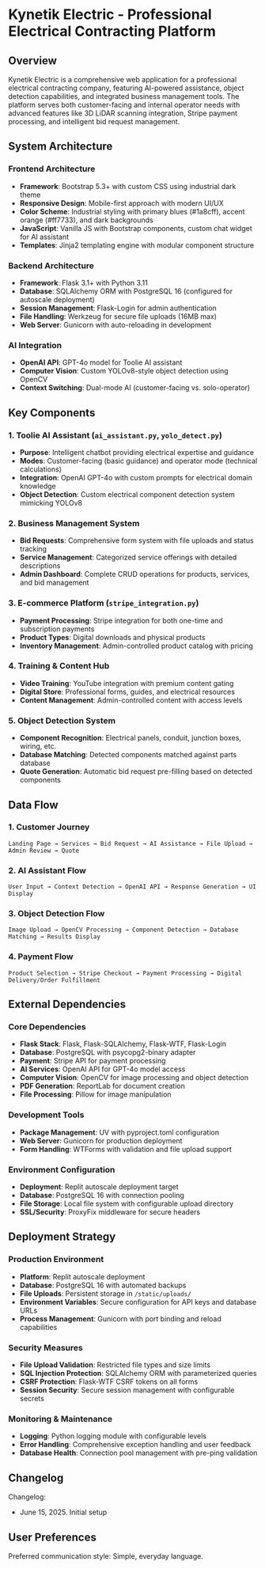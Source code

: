 # Kynetik Electric - Professional Electrical Contracting Platform

## Overview

Kynetik Electric is a comprehensive web application for a professional electrical contracting company, featuring AI-powered assistance, object detection capabilities, and integrated business management tools. The platform serves both customer-facing and internal operator needs with advanced features like 3D LiDAR scanning integration, Stripe payment processing, and intelligent bid request management.

## System Architecture

### Frontend Architecture
- **Framework**: Bootstrap 5.3+ with custom CSS using industrial dark theme
- **Responsive Design**: Mobile-first approach with modern UI/UX
- **Color Scheme**: Industrial styling with primary blues (#1a8cff), accent orange (#ff7733), and dark backgrounds
- **JavaScript**: Vanilla JS with Bootstrap components, custom chat widget for AI assistant
- **Templates**: Jinja2 templating engine with modular component structure

### Backend Architecture
- **Framework**: Flask 3.1+ with Python 3.11
- **Database**: SQLAlchemy ORM with PostgreSQL 16 (configured for autoscale deployment)
- **Session Management**: Flask-Login for admin authentication
- **File Handling**: Werkzeug for secure file uploads (16MB max)
- **Web Server**: Gunicorn with auto-reloading in development

### AI Integration
- **OpenAI API**: GPT-4o model for Toolie AI assistant
- **Computer Vision**: Custom YOLOv8-style object detection using OpenCV
- **Context Switching**: Dual-mode AI (customer-facing vs. solo-operator)

## Key Components

### 1. Toolie AI Assistant (`ai_assistant.py`, `yolo_detect.py`)
- **Purpose**: Intelligent chatbot providing electrical expertise and guidance
- **Modes**: Customer-facing (basic guidance) and operator mode (technical calculations)
- **Integration**: OpenAI GPT-4o with custom prompts for electrical domain knowledge
- **Object Detection**: Custom electrical component detection system mimicking YOLOv8

### 2. Business Management System
- **Bid Requests**: Comprehensive form system with file uploads and status tracking
- **Service Management**: Categorized service offerings with detailed descriptions
- **Admin Dashboard**: Complete CRUD operations for products, services, and bid management

### 3. E-commerce Platform (`stripe_integration.py`)
- **Payment Processing**: Stripe integration for both one-time and subscription payments
- **Product Types**: Digital downloads and physical products
- **Inventory Management**: Admin-controlled product catalog with pricing

### 4. Training & Content Hub
- **Video Training**: YouTube integration with premium content gating
- **Digital Store**: Professional forms, guides, and electrical resources
- **Content Management**: Admin-controlled content with access levels

### 5. Object Detection System
- **Component Recognition**: Electrical panels, conduit, junction boxes, wiring, etc.
- **Database Matching**: Detected components matched against parts database
- **Quote Generation**: Automatic bid request pre-filling based on detected components

## Data Flow

### 1. Customer Journey
```
Landing Page → Services → Bid Request → AI Assistance → File Upload → Admin Review → Quote
```

### 2. AI Assistant Flow
```
User Input → Context Detection → OpenAI API → Response Generation → UI Display
```

### 3. Object Detection Flow
```
Image Upload → OpenCV Processing → Component Detection → Database Matching → Results Display
```

### 4. Payment Flow
```
Product Selection → Stripe Checkout → Payment Processing → Digital Delivery/Order Fulfillment
```

## External Dependencies

### Core Dependencies
- **Flask Stack**: Flask, Flask-SQLAlchemy, Flask-WTF, Flask-Login
- **Database**: PostgreSQL with psycopg2-binary adapter
- **Payment**: Stripe API for payment processing
- **AI Services**: OpenAI API for GPT-4o model access
- **Computer Vision**: OpenCV for image processing and object detection
- **PDF Generation**: ReportLab for document creation
- **File Processing**: Pillow for image manipulation

### Development Tools
- **Package Management**: UV with pyproject.toml configuration
- **Web Server**: Gunicorn for production deployment
- **Form Handling**: WTForms with validation and file upload support

### Environment Configuration
- **Deployment**: Replit autoscale deployment target
- **Database**: PostgreSQL 16 with connection pooling
- **File Storage**: Local file system with configurable upload directory
- **SSL/Security**: ProxyFix middleware for secure headers

## Deployment Strategy

### Production Environment
- **Platform**: Replit autoscale deployment
- **Database**: PostgreSQL 16 with automated backups
- **File Uploads**: Persistent storage in `/static/uploads/`
- **Environment Variables**: Secure configuration for API keys and database URLs
- **Process Management**: Gunicorn with port binding and reload capabilities

### Security Measures
- **File Upload Validation**: Restricted file types and size limits
- **SQL Injection Protection**: SQLAlchemy ORM with parameterized queries
- **CSRF Protection**: Flask-WTF CSRF tokens on all forms
- **Session Security**: Secure session management with configurable secrets

### Monitoring & Maintenance
- **Logging**: Python logging module with configurable levels
- **Error Handling**: Comprehensive exception handling and user feedback
- **Database Health**: Connection pool management with pre-ping validation

## Changelog

Changelog:
- June 15, 2025. Initial setup

## User Preferences

Preferred communication style: Simple, everyday language.